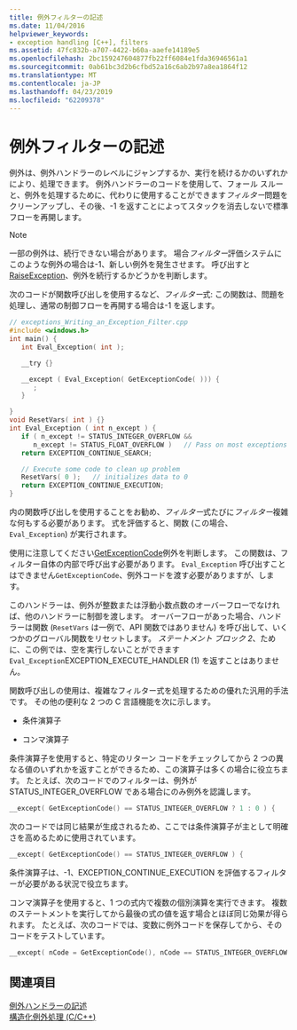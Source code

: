 ```yaml
---
title: 例外フィルターの記述
ms.date: 11/04/2016
helpviewer_keywords:
- exception handling [C++], filters
ms.assetid: 47fc832b-a707-4422-b60a-aaefe14189e5
ms.openlocfilehash: 2bc159247604877fb22ff6084e1fda36946561a1
ms.sourcegitcommit: 0ab61bc3d2b6cfbd52a16c6ab2b97a8ea1864f12
ms.translationtype: MT
ms.contentlocale: ja-JP
ms.lasthandoff: 04/23/2019
ms.locfileid: "62209378"
---
```

# <a name="writing-an-exception-filter"></a>例外フィルターの記述

例外は、例外ハンドラーのレベルにジャンプするか、実行を続けるかのいずれかにより、処理できます。 例外ハンドラーのコードを使用して、フォール スルーと、例外を処理するために、代わりに使用することができます*フィルター*問題をクリーンアップし、その後、-1 を返すことによってスタックを消去しないで標準フローを再開します。

> [!NOTE]
>  一部の例外は、続行できない場合があります。 場合*フィルター*評価システムにこのような例外の場合は-1、新しい例外を発生させます。 呼び出すと[RaiseException](https://msdn.microsoft.com/library/windows/desktop/ms680552)、例外を続行するかどうかを判断します。

次のコードが関数呼び出しを使用するなど、*フィルター*式: この関数は、問題を処理し、通常の制御フローを再開する場合は-1 を返します。

```cpp
// exceptions_Writing_an_Exception_Filter.cpp
#include <windows.h>
int main() {
   int Eval_Exception( int );

   __try {}

   __except ( Eval_Exception( GetExceptionCode( ))) {
      ;
   }

}
void ResetVars( int ) {}
int Eval_Exception ( int n_except ) {
   if ( n_except != STATUS_INTEGER_OVERFLOW &&
      n_except != STATUS_FLOAT_OVERFLOW )   // Pass on most exceptions
   return EXCEPTION_CONTINUE_SEARCH;

   // Execute some code to clean up problem
   ResetVars( 0 );   // initializes data to 0
   return EXCEPTION_CONTINUE_EXECUTION;
}
```

内の関数呼び出しを使用することをお勧め、*フィルター*式たびに*フィルター*複雑な何もする必要があります。 式を評価すると、関数 (この場合、`Eval_Exception`) が実行されます。

使用に注意してください[GetExceptionCode](/windows/desktop/Debug/getexceptioncode)例外を判断します。 この関数は、フィルター自体の内部で呼び出す必要があります。 `Eval_Exception` 呼び出すことはできません`GetExceptionCode`、例外コードを渡す必要がありますが、します。

このハンドラーは、例外が整数または浮動小数点数のオーバーフローでなければ、他のハンドラーに制御を渡します。 オーバーフローがあった場合、ハンドラーは関数 (`ResetVars` は一例で、API 関数ではありません) を呼び出して、いくつかのグローバル関数をリセットします。 *ステートメント ブロック 2*、ために、この例では、空を実行しないことができます`Eval_Exception`EXCEPTION_EXECUTE_HANDLER (1) を返すことはありません。

関数呼び出しの使用は、複雑なフィルター式を処理するための優れた汎用的手法です。 その他の便利な 2 つの C 言語機能を次に示します。

- 条件演算子

- コンマ演算子

条件演算子を使用すると、特定のリターン コードをチェックしてから 2 つの異なる値のいずれかを返すことができるため、この演算子は多くの場合に役立ちます。 たとえば、次のコードでのフィルターは、例外が STATUS_INTEGER_OVERFLOW である場合にのみ例外を認識します。

```cpp
__except( GetExceptionCode() == STATUS_INTEGER_OVERFLOW ? 1 : 0 ) {
```

次のコードでは同じ結果が生成されるため、ここでは条件演算子が主として明確さを高めるために使用されています。

```cpp
__except( GetExceptionCode() == STATUS_INTEGER_OVERFLOW ) {
```

条件演算子は、-1、EXCEPTION_CONTINUE_EXECUTION を評価するフィルターが必要がある状況で役立ちます。

コンマ演算子を使用すると、1 つの式内で複数の個別演算を実行できます。 複数のステートメントを実行してから最後の式の値を返す場合とほぼ同じ効果が得られます。 たとえば、次のコードでは、変数に例外コードを保存してから、そのコードをテストしています。

```cpp
__except( nCode = GetExceptionCode(), nCode == STATUS_INTEGER_OVERFLOW )
```

## <a name="see-also"></a>関連項目

[例外ハンドラーの記述](../cpp/writing-an-exception-handler.md)<br/>
[構造化例外処理 (C/C++)](../cpp/structured-exception-handling-c-cpp.md)